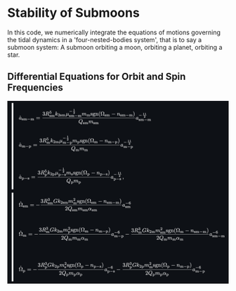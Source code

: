 
# Stability of Submoons

In this code, we numerically integrate the equations of motions governing the tidal dynamics in a 'four-nested-bodies system', that is to say a submoon system: A submoon orbiting a moon, orbiting a planet, orbiting a star. 


## Differential Equations for Orbit and Spin Frequencies

![App Screenshot](https://raw.githubusercontent.com/iason-saganas/Stability-Of-Submoons/main/media/Screenshot%20of%20DFE.png)

